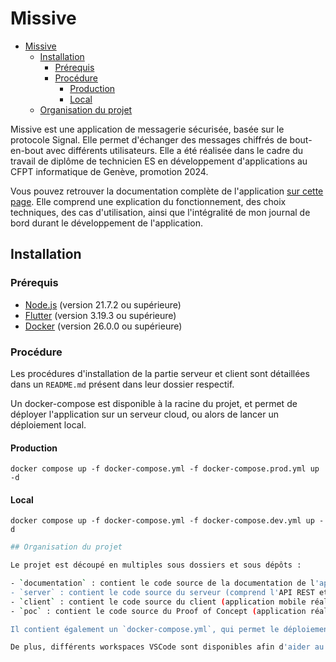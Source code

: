 # Missive

- [Missive](#missive)
  - [Installation](#installation)
    - [Prérequis](#prérequis)
    - [Procédure](#procédure)
      - [Production](#production)
      - [Local](#local)
  - [Organisation du projet](#organisation-du-projet)

Missive est une application de messagerie sécurisée, basée sur le protocole Signal. Elle permet d'échanger des messages chiffrés de bout-en-bout avec différents utilisateurs. Elle a été réalisée dans le cadre du travail de diplôme de technicien ES en développement d'applications au CFPT informatique de Genève, promotion 2024.

Vous pouvez retrouver la documentation complète de l'application [sur cette page](https://anthony-rdrgz.docs.ictge.ch/missive). Elle comprend une explication du fonctionnement, des choix techniques, des cas d'utilisation, ainsi que l'intégralité de mon journal de bord durant le développement de l'application.

## Installation

### Prérequis

- [Node.js](https://nodejs.org/en/) (version 21.7.2 ou supérieure)
- [Flutter](https://flutter.dev/) (version 3.19.3 ou supérieure)
- [Docker](https://www.docker.com/) (version 26.0.0 ou supérieure)

### Procédure

Les procédures d'installation de la partie serveur et client sont détaillées dans un `README.md` présent dans leur dossier respectif.

Un docker-compose est disponible à la racine du projet, et permet de déployer l'application sur un serveur cloud, ou alors de lancer un déploiement local.

#### Production

`docker compose up -f docker-compose.yml -f docker-compose.prod.yml up -d`

#### Local

`docker compose up -f docker-compose.yml -f docker-compose.dev.yml up -d`

```bash
## Organisation du projet

Le projet est découpé en multiples sous dossiers et sous dépôts :

- `documentation` : contient le code source de la documentation de l'application (réalisée grâce à MKDocs)
- `server` : contient le code source du serveur (comprend l'API REST et le serveur WebSocket)
- `client` : contient le code source du client (application mobile réalisée en Flutter)
- `poc` : contient le code source du Proof of Concept (application réalisée durant le cadre du travail de semestre, afin de pouvoir tester les fonctionnalités d'authentification)

Il contient également un `docker-compose.yml`, qui permet le déploiement du serveur de l'application sur le cloud.

De plus, différents workspaces VSCode sont disponibles afin d'aider au développement si vous utilisez cet éditeur.
